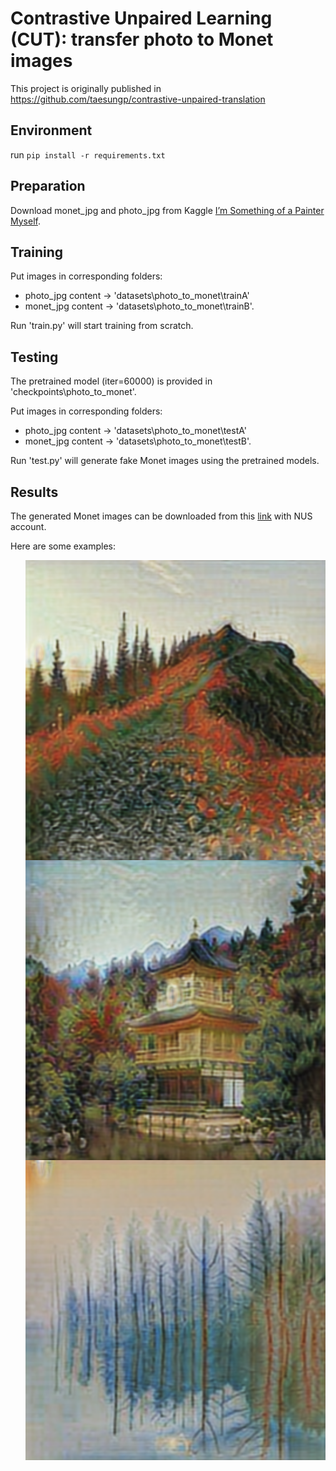 # Contrastive Unpaired Learning (CUT): transfer photo to Monet images

This project is originally published in https://github.com/taesungp/contrastive-unpaired-translation

## Environment
run ```pip install -r requirements.txt```

## Preparation
Download monet_jpg and photo_jpg from Kaggle [I’m Something of a Painter Myself](https://www.kaggle.com/competitions/gan-getting-started/data).

## Training
Put images in corresponding folders:

- photo_jpg content -> 'datasets\photo_to_monet\trainA' 
- monet_jpg content -> 'datasets\photo_to_monet\trainB'.

Run 'train.py' will start training from scratch.

## Testing
The pretrained model (iter=60000) is provided in 'checkpoints\photo_to_monet'. 

Put images in corresponding folders:
- photo_jpg content -> 'datasets\photo_to_monet\testA' 
- monet_jpg  content -> 'datasets\photo_to_monet\testB'.

Run 'test.py' will generate fake Monet images using the pretrained models.

## Results
The generated Monet images can be downloaded from this [link](https://nusu-my.sharepoint.com/:f:/g/personal/e0679941_u_nus_edu/Etsj0gQE_khEvOM3ZucHBb4B4x5fIBAQksvQT_lodn_Zug?e=vMH41A) with NUS account.

Here are some examples:

<img src='imgs/ef4a60107c.png' align="right" width=480>

<img src='imgs/f26d369fbd.png' align="right" width=480>

<img src='imgs/f37a93cd01.png' align="right" width=480>
